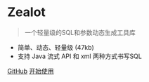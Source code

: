# Zealot

> 一个轻量级的SQL和参数动态生成工具库

- 简单、动态、轻量级 (47kb)
- 支持 Java 流式 API 和 xml 两种方式书写SQL

[GitHub](https://github.com/blinkfox/zealot/)
[开始使用](introduction)
